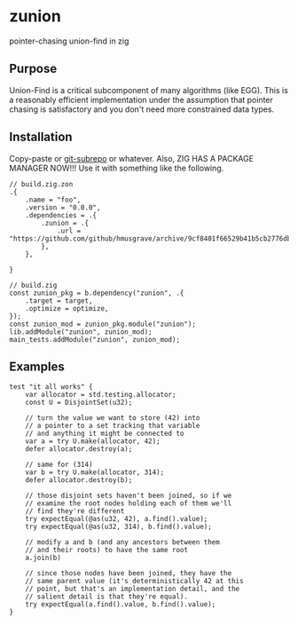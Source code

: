 # zunion

pointer-chasing union-find in zig

## Purpose

Union-Find is a critical subcomponent of many algorithms (like EGG). This is a reasonably efficient implementation under the assumption that pointer chasing is satisfactory and you don't need more constrained data types.

## Installation

Copy-paste or [git-subrepo](https://github.com/ingydotnet/git-subrepo) or whatever. Also, ZIG HAS A PACKAGE MANAGER NOW!!! Use it with something like the following.

```zig
// build.zig.zon
.{
    .name = "foo",
    .version = "0.0.0",
    .dependencies = .{
        .zunion = .{
            .url = "https://github.com/github/hmusgrave/archive/9cf8401f66529b41b5cb2776dbf8cab6b4b7865c.tar'gz",
        },
    },

}
```

```zig
// build.zig
const zunion_pkg = b.dependency("zunion", .{
    .target = target,
    .optimize = optimize,
});
const zunion_mod = zunion_pkg.module("zunion");
lib.addModule("zunion", zunion_mod);
main_tests.addModule("zunion", zunion_mod);
```

## Examples

```zig
test "it all works" {
    var allocator = std.testing.allocator;
    const U = DisjointSet(u32);

    // turn the value we want to store (42) into
    // a pointer to a set tracking that variable
    // and anything it might be connected to
    var a = try U.make(allocator, 42);
    defer allocator.destroy(a);

    // same for (314)
    var b = try U.make(allocator, 314);
    defer allocator.destroy(b);

    // those disjoint sets haven't been joined, so if we
    // examine the root nodes holding each of them we'll
    // find they're different
    try expectEqual(@as(u32, 42), a.find().value);
    try expectEqual(@as(u32, 314), b.find().value);

    // modify a and b (and any ancestors between them
    // and their roots) to have the same root
    a.join(b)

    // since those nodes have been joined, they have the
    // same parent value (it's deterministically 42 at this
    // point, but that's an implementation detail, and the
    // salient detail is that they're equal).
    try expectEqual(a.find().value, b.find().value);
}
```
